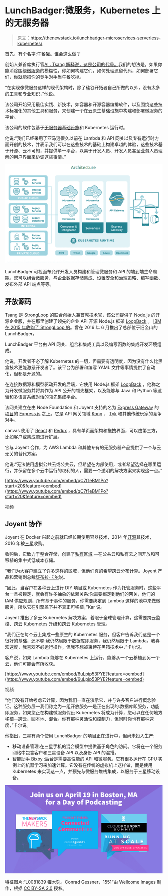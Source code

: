# LunchBadger:微服务，Kubernetes 上的无服务器

> 原文：<https://thenewstack.io/lunchbadger-microservices-serverless-kubernetes/>

首先，有个名字:午餐獾。谁会这么做？

创始人兼首席执行官[A](https://github.com/altsang)[l . Tsang 解释说，这是公司的代号。](https://github.com/altsang)我们的想法是，如果你能消除围绕[微服务](/category/microservices/)的模糊性，你如何构建它们，如何处理遗留代码，如何部署它们，你就能把你的竞争对手当午餐吃掉。

“在实现像微服务这样的现代架构时，除了硅谷开拓者自己所做的以外，没有太多的工具和专业知识，”他说。

该公司开始采用最佳实践、新技术，如容器和开源容器编排软件，以及围绕这些技术标准化的其他工具和服务，来创建一个在云原生基础设施中构建和部署微服务的平台。

该公司的软件包基于[无服务器基础设施](/category/serverless/)和 Kubernetes 运行时。

他说:“我们已经采用了亚马逊很久以前在 Lambda 和 API 网关以及专有运行时方面开创的技术，并表示我们可以在这些技术的基础上构建卓越的体验，这些技术基于开源、云不可知，并提供单一平台，以易于开发人员、开发人员甚至业务人员理解的用户界面来协调这些事情。”

[![](img/3e6f97ca733517f0bab7afd89b14e89f.png)](https://storage.googleapis.com/cdn.thenewstack.io/media/2018/01/e41e2eee-lunchbadger.png)

LunchBadger 可视画布允许开发人员构建和管理微服务和 API 的端到端生命周期。您可以组合微服务、与企业数据存储集成、设置安全和治理策略、编写函数、发布外部 API 端点等等。

## 开放源码

Tsang 是 StrongLoop 的联合创始人兼首席技术官，该公司提供了 Node.js 的开源企业版，并在那里创建了领先的企业 API 开源 Node.js 框架 [LoopBack](https://loopback.io/) 。 [IBM 在 2015 年收购了 StrongLoop 的](https://techcrunch.com/2015/09/10/ibm-buys-strongloop-to-add-node-js-app-development-to-its-cloud-platform/)。曾在 2016 年 6 月推出了总部位于旧金山的 LunchBadger。

LunchBadger 平台由 API 网关、组合和集成工具以及编写函数的集成开发环境组成。

他说，开发者不必了解 Kubernetes 的一切，但需要有透明度，因为没有什么比黑盒技术更能激怒开发者了。该平台为部署和编写 YAML 文件等事情提供了自动化，但都是开源的。

在连接数据源和模型驱动开发的后端，它使用 Node.js 框架 [LoopBack](https://loopback.io/) ，他称之为开发微服务并将其作为 API 公开的领先框架，以及能够与 Java 和 Python 等遗留和多语言系统对话的领先集成平台。

该网关建立在由 Node Foundation 和 Joyent 支持的名为 [Express Gateway](https://www.express-gateway.io/) 的[项目](https://medium.com/@nodejs/q-a-with-express-gateway-team-a-microservice-api-gateway-built-on-express-ebb3b18b5bdb)的 [Express.js](https://expressjs.com/) 之上。它是 API 网关领域 [Kong](https://getkong.org/) 、 [Tyk](https://tyk.io/) 和其他传统玩家的竞争对手。

canvas 使用了 [React](https://reactjs.org/) 和 [Redux](https://redux.js.org/) ，具有单页面架构和拖拽界面，可以由第三方，比如客户或集成商进行扩展。

它与 Joyent 合作，为 AWS Lambda 和其他专有的无服务器产品提供了一个与云无关的替代方案。

他说:“无法使用虚拟公共云或公共云，但希望在内部使用，或者希望选择在哪里运行，并保留在多个云中运行的权利的人，需要一个透明的解决方案来实现这一点。”

[https://www.youtube.com/embed/qC7f1eBM1Po?start=20&feature=oembed](https://www.youtube.com/embed/qC7f1eBM1Po?start=20&feature=oembed)

视频

## Joyent 协作

Joyent 在 Docker 兴起之前就已经长期使用容器技术，2014 年[开源](https://thenewstack.io/dockers-popularity-convinces-joyent-to-open-source-its-container-based-orchestration-software/)其技术，2016 年被[三星](https://www.wired.com/2016/06/samsung-snaps-best-kept-secret-cloud-computing/)收购。

收购后，它致力于整合存储，创建了[私有区域](https://www.joyent.com/pricing/private-regions) —在公共云和私有云之间开放和可移植的集中式低成本存储。

“我们为大客户建立了许多这样的区域，但他们真的希望跨云分布计算。Joyent 产品和营销副总裁[舒布拉·卡尔](https://github.com/ShubhraKar)说。

“因此，当客户在各种云上进行 DIY 项目或 Kubernetes 作为托管服务时，这些平台一旦被锁定，就会有许多抽象的依赖关系:你需要绑定到他们的网关，他们的 IAM 供应规则，所有基于事件的服务，你需要绑定到 Lambda 这样的池中来做微服务，所以它在引擎盖下并不真正可移植，”Kar 说。

Joyent 推出了多云 Kubernetes 解决方案，着眼于全球管理计算，这需要跨云监控、跨云 Kubernetes 升级和跨云 Kubernetes 管理。

“我们正在每个云上集成一些原生的 Kubernetes 服务，但客户告诉我们这是一个很好的基础，还不够:我仍然局限于数据库即服务，我仍然局限于 Lambda。我喜欢速度，我喜欢不必运行操作，但我不想被束缚在黑箱技术中，”卡尔说。

客户说，如果 Lambda 能够在 Kubernetes 上运行，能够从一个云移植到另一个云，他们可能会有所收获。

[https://www.youtube.com/embed/6uLpip53PYE?feature=oembed](https://www.youtube.com/embed/6uLpip53PYE?feature=oembed)

视频

“他们没有开始考虑云计算，因为我们一直在演示它，并与许多客户进行概念验证。这种服务层—我们称之为一组开放服务—是正在出现的:数据库即服务，功能即服务，如果您正在构建微服务假设 Kubernetes 将成为计算，您可以在任何地方移植—跨云、回本地、混合。你有那种灵活性和控制力，但同时你也有那种速度，”卡尔说。

他指出，三星有两个使用 LunchBadger 的项目正在进行中，但尚未投入生产:

*   移动设备管理:在三星手机的混合模型中提供基于角色的访问。它将在一个服务网格中包含客户和三星设备 API 以及身份 API 的混搭。
*   [智能助手 Bixby](https://www.samsung.com/us/explore/bixby/) :后台是需要高性能的 API 和微服务。它有很多运行在 GPU 实例上的机器学习来加速计算。它没有在传统的虚拟机上这样做，而是使用 Kubernetes 来实现这一点，并预先与微服务堆栈集成，以服务于三星移动设备。

![](img/0cfc304af71215d97e9cf571149e38e7.png)

特征图片:“L0081839 獾木刻。Conrad Gessner，1551“由 Wellcome Images 制作，根据 [CC BY-SA 2.0](https://creativecommons.org/licenses/by/2.0/) 授权。

<svg xmlns:xlink="http://www.w3.org/1999/xlink" viewBox="0 0 68 31" version="1.1"><title>Group</title> <desc>Created with Sketch.</desc></svg>